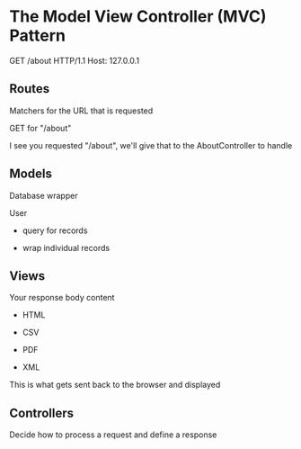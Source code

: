 # The Model View Controller (MVC) Pattern

GET /about HTTP/1.1
Host: 127.0.0.1

## Routes

Matchers for the URL that is requested

GET for "/about"

I see you requested "/about", we'll give that to the AboutController to handle

## Models

Database wrapper

User

- query for records

- wrap individual records

## Views

Your response body content

- HTML

- CSV

- PDF

- XML

This is what gets sent back to the browser and displayed

## Controllers

Decide how to process a request and define a response
